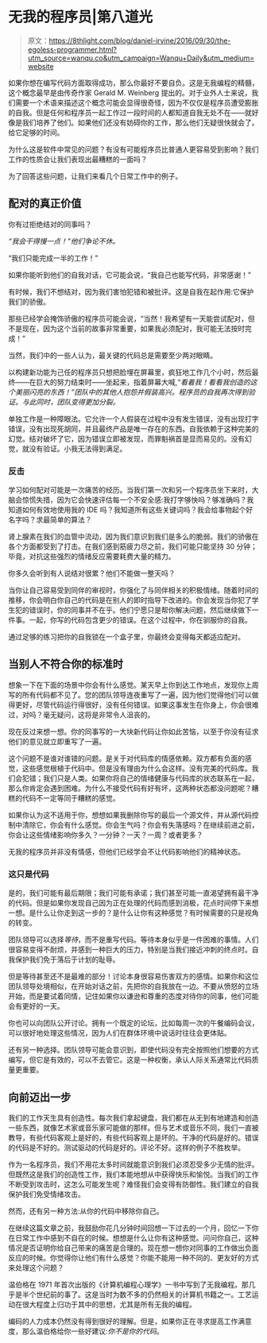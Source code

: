# 无我的程序员|第八道光

> 原文：<https://8thlight.com/blog/daniel-irvine/2016/09/30/the-egoless-programmer.html?utm_source=wanqu.co&utm_campaign=Wanqu+Daily&utm_medium=website>

如果你想在编写代码方面取得成功，那么你最好不要自负。这是无我编程的精髓，这个概念最早是由传奇作家 Gerald M. Weinberg 提出的。对于业外人士来说，我们需要一个术语来描述这个概念可能会显得很奇怪，因为不仅仅是程序员遭受膨胀的自我。但是任何和程序员一起工作过一段时间的人都知道自我无处不在——就好像是我们培养了他们。如果他们还没有妨碍你的工作，那么他们无疑很快就会了。给它足够的时间。

为什么这是软件中常见的问题？有没有可能程序员比普通人更容易受到影响？我们工作的性质会让我们表现出最糟糕的一面吗？

为了回答这些问题，让我们来看几个日常工作中的例子。

## 配对的真正价值

你有过拒绝结对的同事吗？

*“我会干得慢一点！”他们争论不休。*

“我们只能完成一半的工作！”

如果你能听到他们的自我对话，它可能会说，“我自己也能写代码，非常感谢！”

有时候，我们不想结对，因为我们害怕犯错和被批评。这是自我在起作用:它保护我们的骄傲。

那些已经学会掩饰骄傲的程序员可能会说，“当然！我希望有一天能尝试配对，但不是现在，因为这个当前的故事非常重要，如果我必须配对，我可能无法按时完成！”

当然，我们中的一些人认为，最关键的代码总是需要至少两对眼睛。

以构建新功能为己任的程序员只想把脸埋在屏幕里，疯狂地工作几个小时，然后最终——在巨大的努力结束时——坐起来，指着屏幕大喊,*“看着我！看看我创造的这个美丽闪亮的东西！”团队中的其他人抱怨并假装高兴。程序员的自我再次得到验证。与此同时，团队变得更加分裂。*

单独工作是一种障眼法。它允许一个人假装在过程中没有发生错误，没有出现打字错误，没有出现死胡同，并且最终产品是唯一存在的东西。自我依赖于这种完美的幻觉。结对破坏了它，因为错误立即被发现，而罪魁祸首是显而易见的。没有幻觉，就没有验证。小我无法得到满足。

### 反击

学习如何配对可能是一次痛苦的经历。当我们第一次和另一个程序员坐下来时，大脑会惊慌失措，因为它会快速评估每一个不安全感:我打字够快吗？够准确吗？我知道如何有效地使用我的 IDE 吗？我知道所有这些关键词吗？我会给事物起个好名字吗？求最简单的算法？

肾上腺素在我们的血管中流动，因为我们意识到我们是多么的脆弱。我们的骄傲在各个方面都受到了打击。在我们感到筋疲力尽之前，我们可能只能坚持 30 分钟；毕竟，对抗这些强烈的情绪反应需要耗费大量的精力。

你多久会听到有人说结对很累？他们不能做一整天吗？

当你让自己容易受到同伴的审视时，你强化了与同伴相关的积极情绪。随着时间的推移，你会明白你自己的代码是在别人的即时指导下改进的。你会发现当你犯了学生犯的错误时，你的同事并不在乎。他们宁愿只是帮你解决问题，然后继续做下一件事。一起，你写的代码包含更少的错误。在这个过程中，你在驯服你的自我。

通过足够的练习把你的自我锁在一个盒子里，你最终会变得每天都适应配对。

## 当别人不符合你的标准时

想象一下在下面的场景中你会有什么感觉。某天早上你到达工作地点，发现你上周写的所有代码都不见了。您的团队领导连夜重写了一遍，因为他们觉得他们可以做得更好，尽管代码运行得很好，没有任何错误。如果这事发生在你身上，你会很难过，对吗？毫无疑问，这将是非常令人沮丧的。

现在反过来想一想。你的同事写的一大块新代码让你如此苦恼，以至于你没有征求他们的意见就立即重写了一遍。

这个问题不是谁对谁错的问题。是关于对代码库的情感依赖。双方都有负面的感觉，这些感觉根植于代码中。但是没有理由为什么会这样。没有完美的代码库。我们会犯错；我们只是人类。如果你将自己的情绪健康与代码库的状态联系在一起，那么你肯定会遇到困难。为什么不接受代码有好有坏，这两种状态都没问题呢？糟糕的代码不一定等同于糟糕的感觉。

如果你认为这不适用于你，想想如果我删除你写的最后一个源文件，并从源代码控制中清除它，你会有什么感觉。你会生气吗？你会有失落感吗？在继续前进之前，你会让这些情绪影响你多久？一分钟？一天？一周？或者更多？

无我的程序员并非没有情感，但他们已经学会不让代码影响他们的精神状态。

### 这只是代码

是的，我们可能有最后期限；我们可能有承诺；我们甚至可能一直渴望拥有最干净的代码。但是如果你发现自己因为正在处理的代码而感到消极，花点时间停下来想一想。是什么让你走到这一步的？是什么让你有这种感觉？有时候需要的只是视角的转变。

团队领导可以选择*等待*，而不是重写代码。等待本身似乎是一件困难的事情。人们很容易变得不耐烦，并感到一种巨大的压力，特别是当我们接近冲刺的终点时。自我保护我们免于落后于计划的耻辱。

但是等待甚至还不是最难的部分！讨论本身很容易伤害双方的感情。如果你和这位团队领导处境相似，在开始对话之前，先把你的自我放在一边。不要从愤怒的立场开始，而是要试着同情，记住如果你以谦逊和尊重的态度对待你的同事，他们可能会有更好的一天。

你也可以向团队公开讨论。拥有一个既定的论坛，比如每周一次的午餐编码会议，可以很好地处理这些情况，因为人们在群体环境中说话时往往会更体贴。

还有另一种选择。团队领导可能会意识到，即使代码没有完全按照他们想要的方式编写，但它是有效的，可以不去管它。这是一种权衡，承认人际关系通常比代码质量更重要。

## 向前迈出一步

我们的工作天生具有创造性。每次我们拿起键盘，我们都在从无到有地建造和创造一些东西，就像艺术家或音乐家可能做的那样。但与艺术或音乐不同，我们一直被教导，有些代码客观上是好的，有些代码客观上是坏的。干净的代码是好的。错误的代码是不好的。测试驱动的代码是好的。评论不好。这样的例子不胜枚举。

作为一名程序员，我们不用花太多时间就能意识到我们必须忍受多少无情的批评。但既然这是我们的创造性工作，我们本能地想从中获得快乐和愉悦。当我们的工作不断受到攻击时，这怎么可能发生呢？难怪我们会变得有防御性。我们建立的自我保护我们免受情绪攻击。

然而，还有另一种方法:从你的代码中移除你自己。

在继续这篇文章之前，我鼓励你花几分钟时间回想一下过去的一个月，回忆一下你在日常工作中感到不自在的时候。想想是什么让你有这种感觉。问问你自己，这种情况是否证明你给自己带来的痛苦是合理的。现在想一想你对同事的工作做出负面反应的时候。你觉得你让他们有什么感觉？你能不能用一种不同的、更友好的方式来处理这个问题？

温伯格在 1971 年首次出版的《计算机编程心理学》一书中写到了无我编程。那几乎是半个世纪前的事了。这是当时为数不多的仍然相关的计算机书籍之一。工艺运动在很大程度上归功于其中的思想，尤其是所有无我的编程。

编码的人力成本仍然没有得到很好的理解。但是，如果你正在寻求提高工作满意度，那么温伯格给你一些好建议:*你不是你的代码*。